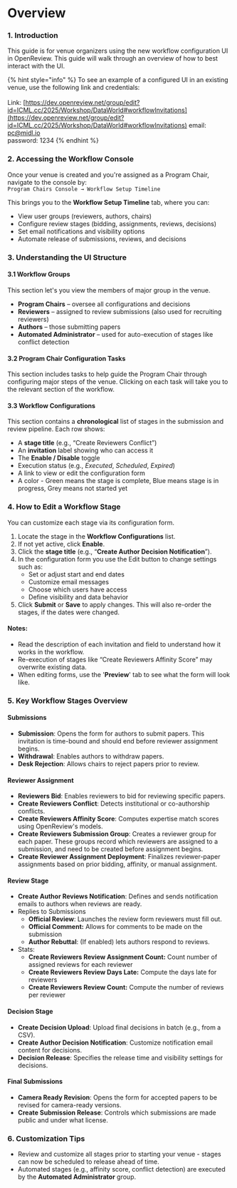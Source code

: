 # Overview

### 1. Introduction

This guide is for venue organizers using the new workflow configuration UI in OpenReview. This guide will walk through an overview of how to best interact with the UI.



{% hint style="info" %}
To see an example of a configured UI in an existing venue, use the following link and credentials:\
\
Link: [https://dev.openreview.net/group/edit?id=ICML.cc/2025/Workshop/DataWorld#workflowInvitations](https://dev.openreview.net/group/edit?id=ICML.cc/2025/Workshop/DataWorld#workflowInvitations) email: pc@midl.io \
password: 1234
{% endhint %}



### **2. Accessing the Workflow Console**

Once your venue is created and you're assigned as a Program Chair, navigate to the console by:\
&#x20;`Program Chairs Console → Workflow Setup Timeline`

This brings you to the **Workflow Setup Timeline** tab, where you can:

* View user groups (reviewers, authors, chairs)
* Configure review stages (bidding, assignments, reviews, decisions)
* Set email notifications and visibility options
* Automate release of submissions, reviews, and decisions

### **3. Understanding the UI Structure**

#### **3.1 Workflow Groups**

This section let's you view the members of major group in the venue.

* **Program Chairs** – oversee all configurations and decisions
* **Reviewers** – assigned to review submissions (also used for recruiting reviewers)
* **Authors** – those submitting papers
* **Automated Administrator** – used for auto-execution of stages like conflict detection

#### **3.2 Program Chair Configuration Tasks**

This section includes tasks to help guide the Program Chair through configuring major steps of the venue. Clicking on each task will take you to the relevant section of the workflow.&#x20;

#### **3.3 Workflow Configurations**

This section contains a **chronological** list of stages in the submission and review pipeline. Each row shows:

* A **stage title** (e.g., “Create Reviewers Conflict”)
* An **invitation** label showing who can access it
* The **Enable / Disable** toggle
* Execution status (e.g., _Executed_, _Scheduled_, _Expired_)
* A link to view or edit the configuration form
* A color - Green means the stage is complete, Blue means stage is in progress, Grey means not started yet

### **4. How to Edit a Workflow Stage**

You can customize each stage via its configuration form.

1. Locate the stage in the **Workflow Configurations** list.
2. If not yet active, click **Enable**.
3. Click the **stage title** (e.g., “**Create Author Decision Notification**”).
4. In the configuration form you use the Edit button to change settings such as:&#x20;
   * Set or adjust start and end dates
   * Customize email messages
   * Choose which users have access
   * Define visibility and data behavior
5. Click **Submit** or **Save** to apply changes. This will also re-order the stages, if the dates were changed.

#### **Notes:**

* Read the description of each invitation and field to understand how it works in the workflow.
* Re-execution of stages like “Create Reviewers Affinity Score” may overwrite existing data.
* When editing forms, use the '**Preview**' tab to see what the form will look like.&#x20;

### **5. Key Workflow Stages Overview**

#### **Submissions**

* **Submission**: Opens the form for authors to submit papers. This invitation is time-bound and should end before reviewer assignment begins.
* **Withdrawal**: Enables authors to withdraw papers.
* **Desk Rejection**: Allows chairs to reject papers prior to review.

#### **Reviewer Assignment**&#x20;

* **Reviewers Bid**: Enables reviewers to bid for reviewing specific papers.
* **Create Reviewers Conflict**: Detects institutional or co-authorship conflicts.
* **Create Reviewers Affinity Score**: Computes expertise match scores using OpenReview's models.
* **Create Reviewers Submission Group**: Creates a reviewer group for each paper. These groups record which reviewers are assigned to a submission, and need to be created before assignment begins.&#x20;
* **Create Reviewer Assignment Deployment**: Finalizes reviewer-paper assignments based on prior bidding, affinity, or manual assignment.

#### **Review Stage**

* **Create Author Reviews Notification**: Defines and sends notification emails to authors when reviews are ready.
* Replies to Submissions
  * **Official Review**: Launches the review form reviewers must fill out.
  * **Official Comment:** Allows for comments to be made on the submission
  * **Author Rebuttal**: (If enabled) lets authors respond to reviews.
* Stats:&#x20;
  * **Create Reviewers Review Assignment Count:** Count number of assigned reviews for each reviewer
  * **Create Reviewers Review Days Late:** Compute the days late for reviewers
  * **Create Reviewers Review Count:** Compute the number of reviews per reviewer

#### **Decision Stage**

* **Create Decision Upload**: Upload final decisions in batch (e.g., from a CSV).
* **Create Author Decision Notification**: Customize notification email content for decisions.
* **Decision Release**: Specifies the release time and visibility settings for decisions.

#### **Final Submissions**

* **Camera Ready Revision**: Opens the form for accepted papers to be revised for camera-ready versions.
* **Create Submission Release**: Controls which submissions are made public and under what license.

### **6. Customization Tips**

* Review and customize all stages prior to starting your venue - stages can now be scheduled to release ahead of time.
* Automated stages (e.g., affinity score, conflict detection) are executed by the **Automated Administrator** group.

